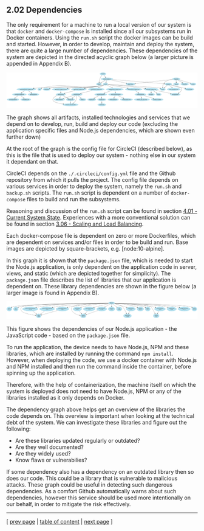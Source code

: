 ## 2.02 Dependencies
The only requirement for a machine to run a local version of our system is that `docker` and `docker-compose` is installed since all our subsystems run in Docker containers. Using the `run.sh` script the docker images can be build and started. However, in order to develop, maintain and deploy the system, there are quite a large number of dependencies. These dependencies of the system are depicted in the directed acyclic graph below (a larger picture is appended in Appendix B).

![Dependency graph 1](../images/ch2_dependencies_all.png)

The graph shows all artifacts, installed technologies and services that we depend on to develop, run, build and deploy our code (excluding the application specific files and Node.js dependencies, which are shown even further down)

At the root of the graph is the config file for CircleCI (described below), as this is the file that is used to deploy our system - nothing else in our system it dependant on that.

CircleCI depends on the `./.circleci/config.yml` file and the Github repository from which it pulls the project. The config file depends on various services in order to deploy the system, namely the `run.sh` and `backup.sh` scripts. 
The `run.sh` script is dependent on a number of `docker-compose` files to build and run the subsystems. 

Reasoning and discussion of the `run.sh` script can be found in 
section [4.01 - Current System State](../chapters/401_current_system_state.md).
Experiences with a more conventional solution can be found in
section [3.06 - Scaling and Load Balancing](../chapters/306_scaling_and_load_balancing.md).

Each docker-compose file is dependent on zero or more Dockerfiles, which are dependent on services and/or files in order to be build and run. Base images are depicted by square-brackets, e.g. \[node:10-alpine\].

In this graph it is shown that the `package.json` file, which is needed to start the Node.js application, is only dependent on the application code in server, views, and static (which are depicted together for simplicity). The `package.json` file describes the list of libraries that our application is dependent on. These library dependencies are shown in the figure below (a larger image is found in Appendix B).

![NPM library dependencies](../images/ch2_dependencies_npm.png)

This figure shows the dependencies of our Node.js application - the JavaScript code - based on the `package.json` file. 

To run the application, the device needs to have Node.js, NPM and these libraries, which are installed by running the command `npm install`. However, when deploying the code, we use a docker container with Node.js and NPM installed and then run the command inside the container, before spinning up the application. 

Therefore, with the help of containerization, the machine itself on which the system is deployed does not need to have Node.js, NPM or any of the libraries installed as it only depends on Docker.

The dependency graph above helps get an overview of the libraries the code depends on. This overview is important when looking at the technical debt of the system. We can investigate these libraries and figure out the following:
- Are these libraries updated regularly or outdated?
- Are they well documented?
- Are they widely used?
- Know flaws or vulnerabilies?

If some dependency also has a dependency on an outdated library then so does our code. This could be a library that is vulnerable to malicious attacks. These graph could be useful in detecting such dangerous dependencies. As a comfort Github automatically warns about such dependencies, however this service should be used more intentionally on our behalf, in order to mitigate the risk effectively. 

---
[ [prev page](../chapters/201_design_and_architecture.md) | [table of content](../table_of_content.md) | [next page](../chapters/203_interactions_of_subsystems.md) ]